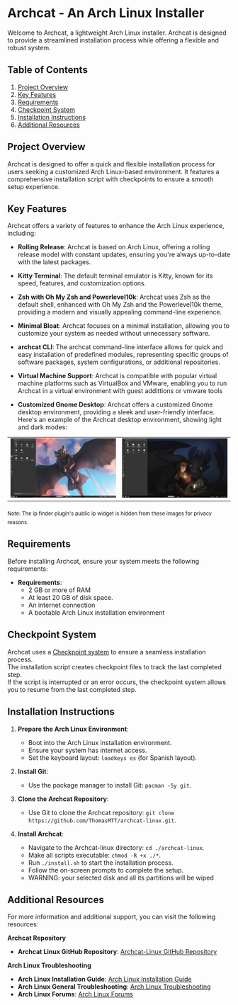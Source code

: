 # Archcat - An Arch Linux Installer
Welcome to Archcat, a lightweight Arch Linux installer. Archcat is designed to provide a streamlined installation process while offering a flexible and robust system.

## Table of Contents
1. [Project Overview](#project-overview)
2. [Key Features](#key-features)
3. [Requirements](#requirements)
4. [Checkpoint System](#checkpoint-system)
5. [Installation Instructions](#installation-instructions)
6. [Additional Resources](#additional-resources)
   
## Project Overview
Archcat is designed to offer a quick and flexible installation process for users seeking a customized Arch Linux-based environment. It features a comprehensive installation script with checkpoints to ensure a smooth setup experience.

## Key Features
Archcat offers a variety of features to enhance the Arch Linux experience, including:

- **Rolling Release**: Archcat is based on Arch Linux, offering a rolling release model with constant updates, ensuring you're always up-to-date with the latest packages.
- **Kitty Terminal**: The default terminal emulator is Kitty, known for its speed, features, and customization options.
- **Zsh with Oh My Zsh and Powerlevel10k**: Archcat uses Zsh as the default shell, enhanced with Oh My Zsh and the Powerlevel10k theme, providing a modern and visually appealing command-line experience.

- **Minimal Bloat**: Archcat focuses on a minimal installation, allowing you to customize your system as needed without unnecessary software.
- **archcat CLI**: The archcat command-line interface allows for quick and easy installation of predefined modules, representing specific groups of software packages, system configurations, or additional repositories.
- **Virtual Machine Support**: Archcat is compatible with popular virtual machine platforms such as VirtualBox and VMware, enabling you to run Archcat in a virtual environment with guest addittions or vmware tools

- **Customized Gnome Desktop**: Archcat offers a customized Gnome desktop environment, providing a sleek and user-friendly interface.<br>
Here's an example of the Archcat desktop environment, showing light and dark modes:

<table>
  <tr>
    <td><img src="./images/desktop.png" alt="Archcat Desktop" width="800px"></td>
    <td><img src="./images/desktop-dark.png" alt="Archcat Desktop - Dark Mode" width="800px"></td>
  </tr>
</table>
<sub>Note: The ip finder plugin's public ip widget is hidden from these images for privacy reasons.</sub>

## Requirements
Before installing Archcat, ensure your system meets the following requirements:

- **Requirements**:
  - 2 GB or more of RAM
  - At least 20 GB of disk space.
  - An internet connection
  - A bootable Arch Linux installation environment

## Checkpoint System
Archcat uses a [Checkpoint system](https://github.com/ThomasMTT/checkpoint-sh) to ensure a seamless installation process.<br>
The installation script creates checkpoint files to track the last completed step.<br> 
If the script is interrupted or an error occurs, the checkpoint system allows you to resume from the last completed step.

## Installation Instructions

1. **Prepare the Arch Linux Environment**:
   - Boot into the Arch Linux installation environment.
   - Ensure your system has internet access.
   - Set the keyboard layout: `loadkeys es` (for Spanish layout).

2. **Install Git**:
   - Use the package manager to install Git: `pacman -Sy git`.

3. **Clone the Archcat Repository**:
   - Use Git to clone the Archcat repository: `git clone https://github.com/ThomasMTT/archcat-linux.git`.

4. **Install Archcat**:
   - Navigate to the Archcat-linux directory: `cd ./archcat-linux`.
   - Make all scripts executable: `chmod -R +x ./*`.
   - Run `./install.sh` to start the installation process.
   - Follow the on-screen prompts to complete the setup.
   - WARNING: your selected disk and all its partitions will be wiped

## Additional Resources
For more information and additional support, you can visit the following resources:

**Archcat Repository**
- **Archcat Linux GitHub Repository**: [Archcat-Linux GitHub Repository](https://github.com/ThomasMTT/archcat-linux)

**Arch Linux Troubleshooting**
- **Arch Linux Installation Guide**: [Arch Linux Installation Guide](https://wiki.archlinux.org/title/Installation_guide)
- **Arch Linux General Troubleshooting**: [Arch Linux Troubleshooting](https://wiki.archlinux.org/title/Troubleshooting)
- **Arch Linux Forums**: [Arch Linux Forums](https://bbs.archlinux.org/)
